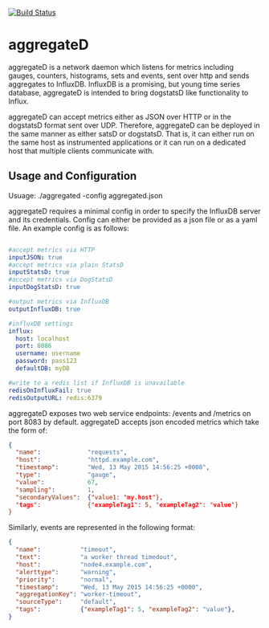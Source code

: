 [![Build Status](https://travis-ci.org/ccpgames/aggregateD.svg?branch=master)](https://travis-ci.org/ccpgames/ccp-aggregateD)

aggregateD
===========

aggregateD is a network daemon which listens for metrics including gauges, counters, histograms, sets and events, sent over http and sends aggregates to InfluxDB. InfluxDB is a promising, but young time series database, aggregateD is intended to bring dogstatsD like functionality to Influx.

aggregateD can accept metrics either as JSON over HTTP or in the dogstatsD format sent over UDP.  Therefore, aggregateD can be deployed in the same manner as either satsD or dogstatsD. That is, it can either run on the same host as instrumented applications or it can run on a dedicated host that multiple clients communicate with.

Usage and Configuration
-----------------------

Usuage:
  ./aggregated -config aggregated.json

aggregateD requires a minimal config in order to specify the InfluxDB server and its credentials. Config can either be provided as a json file or as a yaml file. An example config is as follows:
  ```yaml

#accept metrics via HTTP
inputJSON: true
#accept metrics via plain StatsD
inputStatsD: true
#accept metrics via DogStatsD
inputDogStatsD: true

#output metrics via InfluxDB
outputInfluxDB: true

#influxDB settings
influx:
    host: localhost
    port: 8086
    username: username
    password: pass123
    defaultDB: myDB

#write to a redis list if InfluxDB is unavailable
redisOnInfluxFail: true
redisOutputURL: redis:6379
  ```

aggregateD exposes two web service endpoints: /events and /metrics on port 8083 by default. aggregateD accepts json encoded metrics which take the form of:

  ```json
  {
  	"name":      		"requests",
  	"host":      		"httpd.example.com",
  	"timestamp": 		"Wed, 13 May 2015 14:56:25 +0000",
  	"type":      		"gauge",
  	"value":     		67,
  	"sampling":  		1,
	"secondaryValues": 	{"value1: "my.host"},
  	"tags":      		{"exampleTag1": 5, "exampleTag2": "value"}
  }
  ```
Similarly, events are represented in the following format:

  ```json
  {
    "name":           "timeout",
    "text":           "a worker thread timedout",
    "host":           "node4.example.com",
    "alerttype":      "warning",
    "priority":       "normal",
    "timestamp":      "Wed, 13 May 2015 14:56:25 +0000",
    "aggregationKey": "worker-timeout",
    "sourceType":     "default",
    "tags":           {"exampleTag1": 5, "exampleTag2": "value"},
  }
  ```
